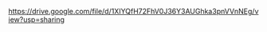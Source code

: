 <a href="https://drive.google.com/file/d/1XIYQfH72FhV0J36Y3AUGhka3pnVVnNEg/view?usp=sharing" style="color:'blue'">https://drive.google.com/file/d/1XIYQfH72FhV0J36Y3AUGhka3pnVVnNEg/view?usp=sharing</a>
